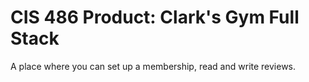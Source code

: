 <h1>CIS 486 Product: Clark's Gym Full Stack</h1>

A place where you can set up a membership, read and write reviews.
